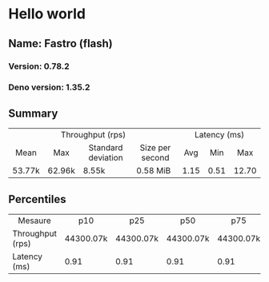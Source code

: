 # Hello world
## Name: Fastro (flash) 

### Version: 0.78.2
### Deno version: 1.35.2

## Summary
<table>
<tr>
    <td align="center" colspan="4">Throughput (rps)</td>
    <td align="center" colspan="3">Latency (ms)</td>
</tr>
<tr>
    <td align="center">Mean</td>
    <td align="center">Max</td>
    <td align="center">Standard deviation</td>
    <td align="center">Size per second</td>
    <td align="center">Avg</td>
    <td align="center">Min</td>
    <td align="center">Max</td>
</tr>
<tr>
    <td>53.77k</td>
    <td>62.96k</td>
    <td>8.55k</td>
    <td>0.58 MiB</td>
    <td>1.15</td>
    <td>0.51</td>
    <td>12.70</td>
</tr>
</table>

## Percentiles

<table>
<tr>
  <td align="center">Mesaure</td>
  <td align="center">p10</td>
  <td align="center">p25</td>
  <td align="center">p50</td>
  <td align="center">p75</td>
  <td align="center">p90</td>
  <td align="center">p95</td>
  <td align="center">p99</td>
</tr>
<tr>
  <td>Throughput (rps)</td>
  <td>44300.07k</td>
  <td>44300.07k</td>
  <td>44300.07k</td>
  <td>44300.07k</td>
  <td>61235.35k</td>
  <td>62963.69k</td>
  <td>62963.69k</td>
</tr>
<tr>
  <td>Latency (ms)</td>
  <td>0.91</td>
  <td>0.91</td>
  <td>0.91</td>
  <td>0.91</td>
  <td>1.30</td>
  <td>1.43</td>
  <td>2.04</td>
</tr>
</table>
